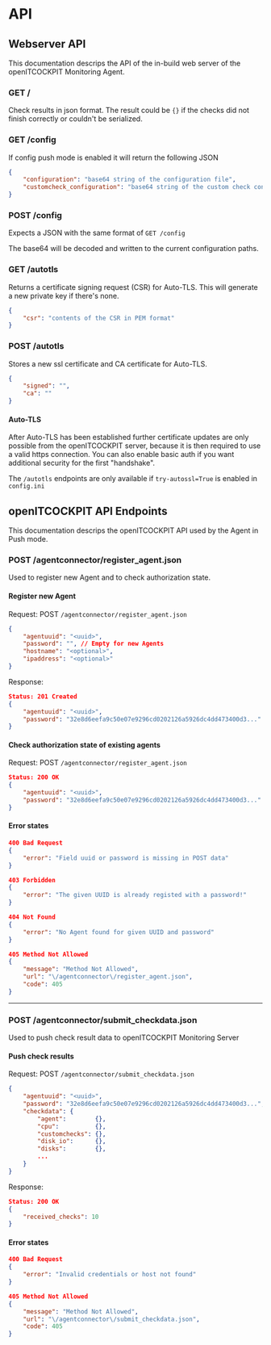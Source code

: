 # API

## Webserver API

This documentation descrips the API of the in-build web server of the openITCOCKPIT Monitoring Agent.

### GET /
Check results in json format. The result could be `{}` if the checks did not finish correctly or couldn't be serialized.


### GET /config
If config push mode is enabled it will return the following JSON

```json
{
    "configuration": "base64 string of the configuration file",
    "customcheck_configuration": "base64 string of the custom check configuration file or empty string if it does not exist"
}
```

### POST /config

Expects a JSON with the same format of `GET /config`

The base64 will be decoded and written to the current configuration paths.


### GET /autotls

Returns a certificate signing request (CSR) for Auto-TLS. This will generate a new private key if there's none.

```json
{
    "csr": "contents of the CSR in PEM format"
}
```

### POST /autotls

Stores a new ssl certificate and CA certificate for Auto-TLS.

```json
{
    "signed": "",
    "ca": ""
}
```

#### Auto-TLS

After Auto-TLS has been established further certificate updates are only possible from the openITCOCKPIT server, because it is then required to use a valid https connection. You can also enable basic auth if you want additional security for the first "handshake".

The `/autotls` endpoints are only available if `try-autossl=True` is enabled in `config.ini`

## openITCOCKPIT API Endpoints

This documentation descrips the openITCOCKPIT API used by the Agent in Push mode.

### POST /agentconnector/register_agent.json
Used to register new Agent and to check authorization state.

#### Register new Agent
Request: POST `/agentconnector/register_agent.json`
```json
{
    "agentuuid": "<uuid>",
    "password": "", // Empty for new Agents
    "hostname": "<optional>",
    "ipaddress": "<optional>"
}
```
Response:
```json
Status: 201 Created
{
    "agentuuid": "<uuid>",
    "password": "32e8d6eefa9c50e07e9296cd0202126a5926dc4dd473400d3..."
}
```

#### Check authorization state of existing agents
Request: POST `/agentconnector/register_agent.json`
```json
Status: 200 OK
{
    "agentuuid": "<uuid>",
    "password": "32e8d6eefa9c50e07e9296cd0202126a5926dc4dd473400d3..."
}

```

#### Error states
```json
400 Bad Request
{
    "error": "Field uuid or password is missing in POST data"
}
```

```json
403 Forbidden
{
    "error": "The given UUID is already registed with a password!"
}
```

```json
404 Not Found
{
    "error": "No Agent found for given UUID and password"
}
```

```json
405 Method Not Allowed
{
    "message": "Method Not Allowed",
    "url": "\/agentconnector\/register_agent.json",
    "code": 405
}
```

---

### POST /agentconnector/submit_checkdata.json
Used to push check result data to openITCOCKPIT Monitoring Server

#### Push check results
Request: POST `/agentconnector/submit_checkdata.json`
```json
{
    "agentuuid": "<uuid>",
    "password": "32e8d6eefa9c50e07e9296cd0202126a5926dc4dd473400d3...",
    "checkdata": {
        "agent":        {},
        "cpu":          {},
        "customchecks": {},
        "disk_io":      {},
        "disks":        {},
        ...
    }
}
```
Response:
```json
Status: 200 OK
{
    "received_checks": 10
}
```

#### Error states
```json
400 Bad Request
{
    "error": "Invalid credentials or host not found"
}
```

```json
405 Method Not Allowed
{
    "message": "Method Not Allowed",
    "url": "\/agentconnector\/submit_checkdata.json",
    "code": 405
}
```